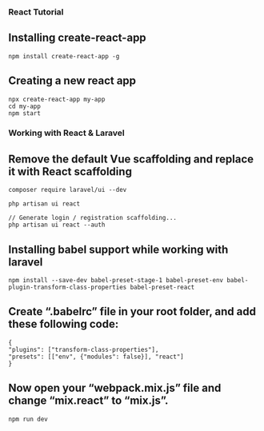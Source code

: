 ### React Tutorial

## Installing create-react-app

	npm install create-react-app -g

## Creating a new react app

	npx create-react-app my-app
	cd my-app
	npm start

### Working with React & Laravel

## Remove the default Vue scaffolding and replace it with React scaffolding 

	composer require laravel/ui --dev

	php artisan ui react

	// Generate login / registration scaffolding...
	php artisan ui react --auth

## Installing babel support while working with laravel

	npm install --save-dev babel-preset-stage-1 babel-preset-env babel-plugin-transform-class-properties babel-preset-react

## Create “.babelrc” file in your root folder, and add these following code:

	{
    "plugins": ["transform-class-properties"],
    "presets": [["env", {"modules": false}], "react"]
	}

## Now open your “webpack.mix.js” file and change “mix.react” to “mix.js”.

	npm run dev

